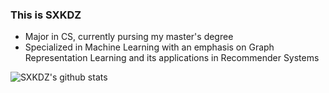 ### This is SXKDZ
- Major in CS, currently pursing my master's degree
- Specialized in Machine Learning with an emphasis on Graph Representation Learning and its applications in Recommender Systems

![SXKDZ's github stats](https://github-readme-stats.vercel.app/api?username=SXKDZ&show_icons=true&bg_color=30,e96443,904e95&title_color=fff&text_color=fff)
